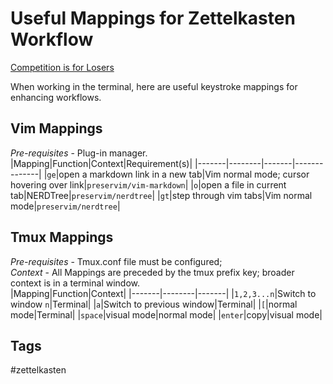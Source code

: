 # Useful Mappings for Zettelkasten Workflow

[Competition is for Losers](/home/eliot/Public/repos/publicZk/202305190340)

When working in the terminal, here are useful keystroke mappings for enhancing workflows.  

## Vim Mappings
*Pre-requisites* - Plug-in manager.  
|Mapping|Function|Context|Requirement(s)|
|-------|--------|-------|--------------|
|`ge`|open a markdown link in a new tab|Vim normal mode; cursor hovering over link|`preservim/vim-markdown`|
|`o`|open a file in current tab|NERDTree|`preservim/nerdtree`| 
|`gt`|step through vim tabs|Vim normal mode|`preservim/nerdtree`|

## Tmux Mappings
*Pre-requisites* - Tmux.conf file must be configured;  
*Context* - All Mappings are preceded by the tmux prefix key; broader context is in a terminal window.  
|Mapping|Function|Context|
|-------|--------|-------|
|`1,2,3...n`|Switch to window `n`|Terminal|
|`a`|Switch to previous window|Terminal|
|`[`|normal mode|Terminal|
|`space`|visual mode|normal mode|
|`enter`|copy|visual mode|

## Tags
#zettelkasten
